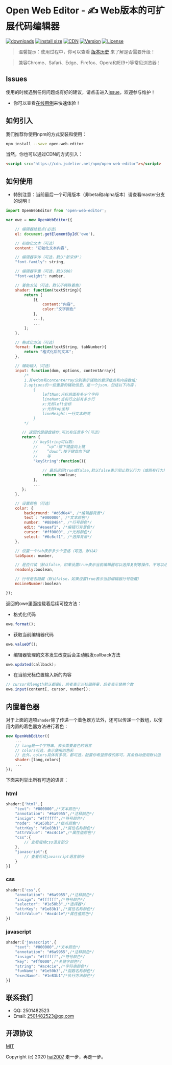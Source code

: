 # Open Web Editor - ✍️ Web版本的可扩展代码编辑器

<p>
  <a href="https://hai2007.gitee.io/npm-downloads?interval=7&packages=open-web-editor"><img src="https://img.shields.io/npm/dm/open-web-editor.svg" alt="downloads"></a>
  <a href="https://packagephobia.now.sh/result?p=open-web-editor"><img src="https://packagephobia.now.sh/badge?p=open-web-editor" alt="install size"></a>
  <a href="https://www.jsdelivr.com/package/npm/open-web-editor"><img src="https://data.jsdelivr.com/v1/package/npm/open-web-editor/badge" alt="CDN"></a>
  <a href="https://www.npmjs.com/package/open-web-editor"><img src="https://img.shields.io/npm/v/open-web-editor.svg" alt="Version"></a>
  <a href="https://github.com/hai2007/Open-Web-Editor/blob/master/LICENSE"><img src="https://img.shields.io/npm/l/open-web-editor.svg" alt="License"></a>
</p>

> 温馨提示：使用过程中，你可以查看 [版本历史](./CHANGELOG) 来了解是否需要升级！

> 兼容Chrome、Safari、Edge、Firefox、Opera和IE(9+)等常见浏览器！

## Issues
使用的时候遇到任何问题或有好的建议，请点击进入[issue](https://github.com/hai2007/Open-Web-Editor/issues)，欢迎参与维护！

- 你可以查看[在线用例](https://hai2007.gitee.io/open-web-editor/test/index.html)来快速体验！

## 如何引入

我们推荐你使用npm的方式安装和使用：

```bash
npm install --save open-web-editor
```

当然，你也可以通过CDN的方式引入：

```html
<script src="https://cdn.jsdelivr.net/npm/open-web-editor"></script>
```

## 如何使用

- 特别注意：当前最后一个可用版本（非beta和alpha版本）请查看master分支的说明！

```js
import OpenWebEditor from 'open-web-editor';

var owe = new OpenWebEditor({

    // 编辑器挂载点(必选)
    el: document.getElementById('owe'),

    // 初始化文本（可选）
    content: "初始化文本内容",

    // 编辑器字体（可选，默认"新宋体"）
    "font-family": string,

    // 编辑器字重（可选，默认600）
    "font-weight": number,

    // 着色方法（可选，默认不特殊着色）
    shader: function(textString){
        return [
            [{
                content:"内容",
                color:"文字颜色"
            },
            ...],
            ...
        ];
    },

    // 格式化方法（可选）
    format: function(textString, tabNumber){
        return "格式化后的文本";
    },

    // 辅助输入（可选）
    input: function(dom, options, contentArray){
        /*
        1.其中dom和contentArray分别表示辅助的悬浮结点和内容数组;
        2.options的一些重要的辅助信息，是一个json，包括以下内容：
            {
                leftNum:光标前面有多少个字符
                lineNum:当前行之前有多少行
                x:光标left坐标
                y:光标top坐标
                lineHeight:一行文本的高
            }
        */

       // 返回的是键盘操作,可以有任意多个(可选)
       return {
            // keyString可以取:
            //    ”up“:按下键盘向上键
            //    ”down“:按下键盘向下键
            //    等
            "keyString":function(){

                // 最后返回true或false,默认false表示阻止默认行为（或原有行为）
                return boolean;
            },
            ...
       };
    },

    // 设置颜色（可选）
    color: {
        background: "#d6d6e4", /*编辑器背景*/
        text : "#000000", /*文本颜色*/
        number: "#888484", /*行号颜色*/
        edit: "#eaeaf1", /*编辑行背景色*/
        cursor: "#ff0000", /*光标颜色*/
        select: "#6c6cf1", /*选择背景*/
    },

    // 设置一个tab表示多少个空格（可选，默认4）
    tabSpace: number,

    // 是否只读（默认false，如果设置true表示当前编辑器可以选择复制等操作，不可以进行内容修改）
    readonly:boolean,

    // 行号是否隐藏（默认false，如果设置true表示当前编辑器行号隐藏）
    noLineNumber:boolean

});
```

返回的owe里面挂载着后续可控方法：

- 格式化代码

```js
owe.format();
```

- 获取当前编辑器代码

```js
owe.valueOf();
```

- 编辑器管理的文本发生改变后会主动触发callback方法

```js
owe.updated(callback);
```

- 在当前光标位置输入新的内容

```js
// cursor和length默认都是0，前者表示光标偏移量，后者表示替换个数
owe.input(content[, cursor, number]);
```

## 内置着色器

对于上面的选项```shader```除了传递一个着色器方法外，还可以传递一个数组，以使用内置的着色器方法进行着色：

```js
new OpenWebEditor({
    ...
    // lang是一个字符串，表示需要着色的语言
    // colors可选，表示使用的色彩
    // 此外，colors具体有多项，都可选，配置你希望修改的即可，其余自动使用默认值
    shader:[lang,colors]
    ...
});
```

下面来列举出所有可选的语言：

### html

```js
shader:['html',{
    "text": "#000000",/*文本颜色*/
    "annotation": "#6a9955",/*注释颜色*/
    "insign": "#ffffff",/*符号颜色*/
    "node": "#1e50b3",/*结点颜色*/
    "attrKey": "#1e83b1",/*属性名称颜色*/
    "attrValue": "#ac4c1e",/*属性值颜色*/
    "css":{
        // 查看后续css语言部分
    },
    "javascript":{
        // 查看后续javascript语言部分
    }
}]
```

### css

```js
shader:['css',{
    "annotation": "#6a9955",/*注释颜色*/
    "insign": "#ffffff",/*符号颜色*/
    "selector": "#1e50b3",/*选择器*/
    "attrKey": "#1e83b1",/*属性名称颜色*/
    "attrValue": "#ac4c1e"/*属性值颜色*/
}]
```

### javascript

```js
shader:['javascript',{
    "text": "#000000",/*文本颜色*/
    "annotation": "#6a9955",/*注释颜色*/
    "insign": "#ffffff",/*符号颜色*/
    "key": "#ff0000",/*关键字颜色*/
    "string": "#ac4c1e",/*字符串颜色*/
    "funName": "#1e50b3",/*函数名称颜色*/
    "execName": "#1e83b1"/*执行方法颜色*/
}]
```

## 联系我们

- QQ: 2501482523
- Email: 2501482523@qq.com

开源协议
---------------------------------------
[MIT](https://github.com/hai2007/Open-Web-Editor/blob/master/LICENSE)

Copyright (c) 2020 [hai2007](https://hai2007.gitee.io/sweethome/) 走一步，再走一步。
